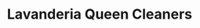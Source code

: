 ---
title: "Lavanderia Queen Cleaners"
url: /miraflores/lavanderia-queen-cleaners/
shop: lavandería
---